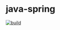# java-spring
[![build](https://github.com/jx-gao/java-spring/actions/workflows/build.yml/badge.svg)](https://github.com/jx-gao/java-spring/actions/workflows/build.yml)
